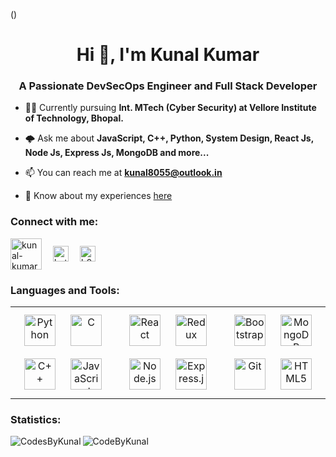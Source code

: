 ()
<h1 align="center">Hi 👋, I'm Kunal Kumar</h1>
<h3 align="center">A Passionate DevSecOps Engineer and Full Stack Developer</h3>

- 👨‍🎓 Currently pursuing **Int. MTech (Cyber Security) at Vellore Institute of Technology, Bhopal.**

- 🌩️ Ask me about **JavaScript, C++, Python, System Design, React Js, Node Js, Express Js, MongoDB and more...**

- 📫 You can reach me at **kunal8055@outlook.in**

- 📄 Know about my experiences <a href="https://drive.google.com/file/d/15wZWrKZVmiFsgYXn0--0w5y_IE4BLW2L/view?usp=sharing">here</a>

<h3 align="left">Connect with me:</h3>
<p align="left">
<a href="https://linkedin.com/in/kunal-kumar-384613249" target="blank"><img align="center" src="https://logos-world.net/wp-content/uploads/2020/04/Linkedin-Logo.png" alt="kunal-kumar-384613249" height="50"/></a>&emsp;
<a href="https://www.leetcode.com/bytesblaze" target="blank"><img align="center" src="https://cdn.icon-icons.com/icons2/2530/PNG/512/leetcode_button_icon_151892.png" alt="bytesblaze" height="25" /></a>&emsp;
<a href="https://codeforces.com/profile/b055" target="blank"><img align="center" src="https://camo.githubusercontent.com/708669c19f5660b1b1c1e14846cece7ecd27363da159841d3abbbc8e88fbb986/68747470733a2f2f6173736574732e636f6465666f726365732e636f6d2f75736572732f6b6775736576612f636f6d6d656e74732f63662e706e67" alt="b055" height="25"  /></a>
</p>

<h3 align="left">Languages and Tools:</h3>
<table><tr><td valign="top" width="33%">

<div align="center">  
<a href="https://www.python.org/" target="_blank"><img style="margin: 10px" src="https://profilinator.rishav.dev/skills-assets/python-original.svg" alt="Python" height="50" /></a>  
<a href="https://www.cprogramming.com/" target="_blank"><img style="margin: 10px" src="https://profilinator.rishav.dev/skills-assets/c-original.svg" alt="C" height="50" /></a>  
<a href="https://www.cplusplus.com/" target="_blank"><img style="margin: 10px" src="https://profilinator.rishav.dev/skills-assets/cplusplus-original.svg" alt="C++" height="50" /></a>  
<a href="https://www.javascript.com/" target="_blank"><img style="margin: 10px" src="https://profilinator.rishav.dev/skills-assets/javascript-original.svg" alt="JavaScript" height="50" /></a>  
</div>

</td><td valign="top" width="33%">

<div align="center">  
<a href="https://reactjs.org/" target="_blank"><img style="margin: 10px" src="https://profilinator.rishav.dev/skills-assets/react-original-wordmark.svg" alt="React" height="50" /></a>  
<a href="https://redux.js.org/" target="_blank"><img style="margin: 10px" src="https://profilinator.rishav.dev/skills-assets/redux-original.svg" alt="Redux" height="50" /></a>  
<a href="https://nodejs.org/" target="_blank"><img style="margin: 10px" src="https://static-00.iconduck.com/assets.00/node-js-icon-454x512-nztofx17.png" alt="Node.js" height="50" /></a>  
<a href="https://expressjs.com/" target="_blank"><img style="margin: 10px" src="https://ajeetchaulagain.com/static/7cb4af597964b0911fe71cb2f8148d64/87351/express-js.png" alt="Express.js" height="50" /></a>  
</div>

</td><td valign="top" width="33%">

<div align="center">  
<a href="https://getbootstrap.com/docs/3.4/javascript/" target="_blank"><img style="margin: 10px" src="https://profilinator.rishav.dev/skills-assets/bootstrap-plain.svg" alt="Bootstrap" height="50" /></a>  
<a href="https://www.mongodb.com/" target="_blank"><img style="margin: 10px" src="https://profilinator.rishav.dev/skills-assets/mongodb-original-wordmark.svg" alt="MongoDB" height="50" /></a>  
<a href="https://github.com/" target="_blank"><img style="margin: 10px" src="https://profilinator.rishav.dev/skills-assets/git-scm-icon.svg" alt="Git" height="50" /></a>  
<a href="https://en.wikipedia.org/wiki/HTML5" target="_blank"><img style="margin: 10px" src="https://profilinator.rishav.dev/skills-assets/html5-original-wordmark.svg" alt="HTML5" height="50" /></a>  
</div>

</td></tr></table>  
<h3>Statistics:</h3>
<div>
  <img align="left" src="https://github-readme-stats.vercel.app/api/top-langs?username=CodesByKunal&show_icons=true&locale=en&layout=compact" alt="CodesByKunal" /></p>
  <img src="https://github-readme-stats.vercel.app/api?username=CodesByKunal&show_icons=true&locale=en" alt="CodeByKunal" />
</div>
